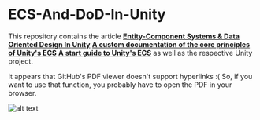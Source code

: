 # ECS-And-DoD-In-Unity
This repository contains the article [**Entity-Component Systems & Data Oriented Design
In Unity**](https://github.com/LifeIsGoodMI/ECS-And-DoD-In-Unity/blob/master/ECS_Unity_Article.pdf)
[**A custom documentation of the core principles of Unity's ECS**](https://github.com/LifeIsGoodMI/ECS-And-DoD-In-Unity/blob/master/The_Core_Of_Unitys_ECS_Documentation.pdf)
[**A start guide to Unity's ECS**](https://github.com/LifeIsGoodMI/ECS-And-DoD-In-Unity/blob/master/ECS_StartGuide.pdf)
as well as the respective Unity project.

It appears that GitHub's PDF viewer doesn't support hyperlinks :( So, if you want to use that function, you probably have to open the PDF in your browser.


![alt text](https://github.com/LifeIsGoodMI/ECS-And-DoD-In-Unity/blob/master/Media/killerbirds.png)
